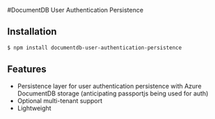 #DocumentDB User Authentication Persistence

## Installation

```bash
$ npm install documentdb-user-authentication-persistence
```

## Features

  * Persistence layer for user authentication persistence with Azure DocumentDB storage (anticipating passportjs being used for auth)
  * Optional multi-tenant support
  * Lightweight


